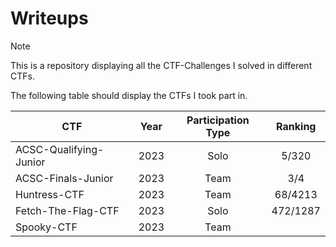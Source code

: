 # Writeups
> [!NOTE]
> This is a repository displaying all the CTF-Challenges I solved in different CTFs. 
>
> The following table should display the CTFs I took part in.
> 
> | CTF | Year | Participation Type | Ranking | 
> | ------------- | ------------- | :-------------:  | :-----: |
> | ACSC-Qualifying-Junior | 2023 | Solo | 5/320 |
> | ACSC-Finals-Junior | 2023 | Team | 3/4 |
> | Huntress-CTF | 2023 | Team | 68/4213 |
> | Fetch-The-Flag-CTF | 2023 | Solo | 472/1287 |
> | Spooky-CTF | 2023 | Team |  |
